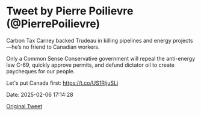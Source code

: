 # Tweet by Pierre Poilievre (@PierrePoilievre)

Carbon Tax Carney backed Trudeau in killing pipelines and energy projects—he’s no friend to Canadian workers.

Only a Common Sense Conservative government will repeal the anti-energy law C-69, quickly approve permits, and defund dictator oil to create paycheques for our people. 

Let's put Canada first: https://t.co/US1RijuSLi

Date: 2025-02-06 17:14:28

[Original Tweet](https://x.com/PierrePoilievre/status/1887550439455158725)
